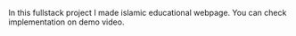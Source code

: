 In this fullstack project I made islamic educational webpage. You can check implementation on demo video.
